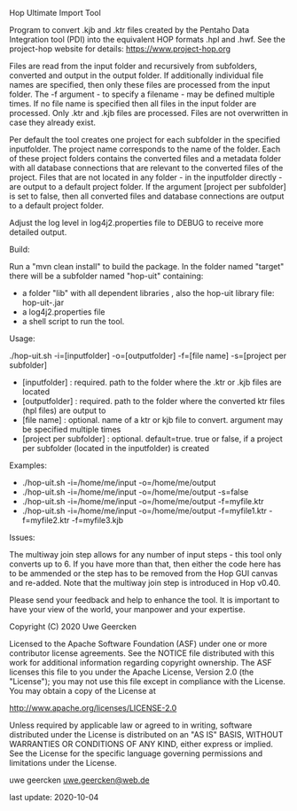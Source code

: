 Hop Ultimate Import Tool

Program to convert .kjb and .ktr files created by the Pentaho Data Integration tool (PDI) into the equivalent HOP formats .hpl and .hwf. See the project-hop website for details: https://www.project-hop.org

Files are read from the input folder and recursively from subfolders, converted and output in the output folder. If additionally individual file names are specified, then only these files are processed from the input folder. The -f argument - to specify a filename - may be defined multiple times. If no file name is specified then all files in the input folder are processed. Only .ktr and .kjb files are processed. Files are not overwritten in case they already exist.

Per default the tool creates one project for each subfolder in the specified inputfolder. The project name corresponds to the name of the folder. Each of these project folders contains the converted files and a metadata folder with all database connections that are relevant to the converted files of the project. Files that are not located in any folder - in the inputfolder directly - are output to a default project folder. If the argument [project per subfolder] is set to false, then all converted files and database connections are output to a default project folder.

Adjust the log level in log4j2.properties file to DEBUG to receive more detailed output.

Build:

Run a "mvn clean install" to build the package. In the folder named "target" there will be a subfolder named "hop-uit" containing:

* a folder "lib" with all dependent libraries , also the hop-uit library file: hop-uit-<version>.jar
* a log4j2.properties file
* a shell script to run the tool.

Usage:

./hop-uit.sh -i=[inputfolder] -o=[outputfolder] -f=[file name] -s=[project per subfolder]

* [inputfolder]           : required. path to the folder where the .ktr or .kjb files are located
* [outputfolder]          : required. path to the folder where the converted ktr files (hpl files) are output to
* [file name]             : optional. name of a ktr or kjb file to convert. argument may be specified multiple times
* [project per subfolder] : optional. default=true. true or false, if a project per subfolder (located in the inputfolder) is created

Examples:

* ./hop-uit.sh -i=/home/me/input -o=/home/me/output
* ./hop-uit.sh -i=/home/me/input -o=/home/me/output -s=false
* ./hop-uit.sh -i=/home/me/input -o=/home/me/output -f=myfile.ktr
* ./hop-uit.sh -i=/home/me/input -o=/home/me/output -f=myfile1.ktr -f=myfile2.ktr -f=myfile3.kjb

Issues:

The multiway join step allows for any number of input steps - this tool only converts up to 6. If you have more than that, then either the code here has to be ammended or the step has to be removed
from the Hop GUI canvas and re-added. Note that the multiway join step is introduced in Hop v0.40.

Please send your feedback and help to enhance the tool. It is important to have your view of the world, your manpower and your expertise. 

Copyright (C) 2020  Uwe Geercken

Licensed to the Apache Software Foundation (ASF) under one
or more contributor license agreements.  See the NOTICE file
distributed with this work for additional information
regarding copyright ownership.  The ASF licenses this file
to you under the Apache License, Version 2.0 (the
"License"); you may not use this file except in compliance
with the License.  You may obtain a copy of the License at

  http://www.apache.org/licenses/LICENSE-2.0

Unless required by applicable law or agreed to in writing,
software distributed under the License is distributed on an
"AS IS" BASIS, WITHOUT WARRANTIES OR CONDITIONS OF ANY
KIND, either express or implied.  See the License for the
specific language governing permissions and limitations
under the License.

uwe geercken
uwe.geercken@web.de

last update: 2020-10-04
